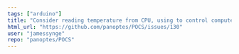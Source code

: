 ```yaml
---
tags: ["arduino"]
title: "Consider reading temperature from CPU, using to control computer box fan"
html_url: "https://github.com/panoptes/POCS/issues/130"
user: "jamessynge"
repo: "panoptes/POCS"
---
```


